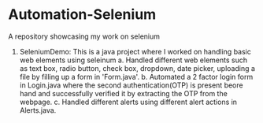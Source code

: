 
# Automation-Selenium
A repository showcasing my work on selenium

1. SeleniumDemo: This is a java project where I worked on handling basic web elements using seleinum
   a. Handled different web elements such as text box, radio button, check box, dropdown, date picker, uploading a file by filling up a form in 'Form.java'.
   b. Automated a 2 factor login form in Login.java where the second authentication(OTP) is present beore hand and successfully verified it by extracting the OTP from the webpage.
   c. Handled different alerts using different alert actions in Alerts.java.
